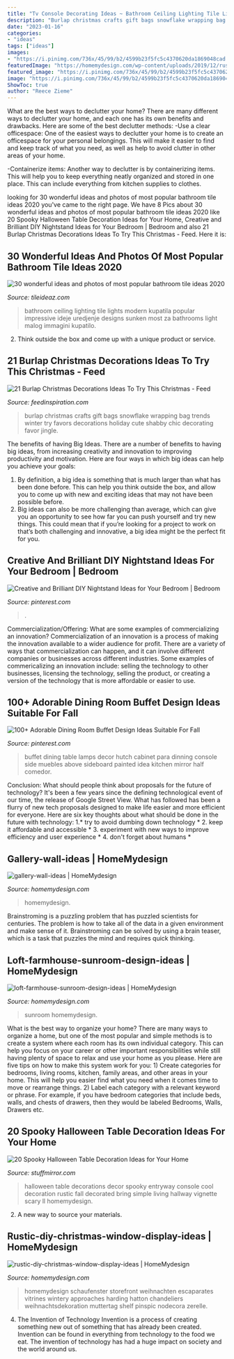 ```yaml
---
title: "Tv Console Decorating Ideas ~ Bathroom Ceiling Lighting Tile Lights Modern Kupatila Popular Impressive Ideje Uredjenje Designs Sunken Most Za Bathrooms Light Malog Immagini Kupatilo"
description: "Burlap christmas crafts gift bags snowflake wrapping bag trends winter try favors decorations holiday cute shabby chic decorating favor jingle"
date: "2023-01-16"
categories:
- "ideas"
tags: ["ideas"]
images:
- "https://i.pinimg.com/736x/45/99/b2/4599b23f5fc5c4370620da1869048cad.jpg"
featuredImage: "https://homemydesign.com/wp-content/uploads/2019/12/rustic-diy-christmas-window-display-ideas.jpg"
featured_image: "https://i.pinimg.com/736x/45/99/b2/4599b23f5fc5c4370620da1869048cad.jpg"
image: "https://i.pinimg.com/736x/45/99/b2/4599b23f5fc5c4370620da1869048cad.jpg"
ShowToc: true
author: "Reece Zieme"
---
```



What are the best ways to declutter your home?
There are many different ways to declutter your home, and each one has its own benefits and drawbacks. Here are some of the best declutter methods: 
-Use a clear officespace: One of the easiest ways to declutter your home is to create an officespace for your personal belongings. This will make it easier to find and keep track of what you need, as well as help to avoid clutter in other areas of your home. 

-Containerize items: Another way to declutter is by containerizing items. This will help you to keep everything neatly organized and stored in one place. This can include everything from kitchen supplies to clothes.

	

		
looking for 30 wonderful ideas and photos of most popular bathroom tile ideas 2020 you've came to the right page. We have 8 Pics about 30 wonderful ideas and photos of most popular bathroom tile ideas 2020 like 20 Spooky Halloween Table Decoration Ideas for Your Home, Creative and Brilliant DIY Nightstand Ideas for Your Bedroom | Bedroom and also 21 Burlap Christmas Decorations Ideas To Try This Christmas - Feed. Here it is:
		
    
## 30 Wonderful Ideas And Photos Of Most Popular Bathroom Tile Ideas 2020

<img loading=lazy src="https://www.tileideaz.com/wp-content/uploads/2015/11/bathroom-tile1.jpg" onerror="this.onerror=null;this.src='https://tse2.mm.bing.net/th?id=OIP.XfeGBtgtOlT6blppQFKu2QHaJ3&amp;pid=15.1';" alt="30 wonderful ideas and photos of most popular bathroom tile ideas 2020">

_Source: tileideaz.com_

>bathroom ceiling lighting tile lights modern kupatila popular impressive ideje uredjenje designs sunken most za bathrooms light malog immagini kupatilo. 

	

2. Think outside the box and come up with a unique product or service.

    
## 21 Burlap Christmas Decorations Ideas To Try This Christmas - Feed

<img loading=lazy src="http://feedinspiration.com/wp-content/uploads/2016/09/Burlap-crafts-cute-snowflake-design-for-Christmas.jpg" onerror="this.onerror=null;this.src='https://tse3.mm.bing.net/th?id=OIP.DnWOhCCWg3Cl_zqVGulrVgHaLH&amp;pid=15.1';" alt="21 Burlap Christmas Decorations Ideas To Try This Christmas - Feed">

_Source: feedinspiration.com_

>burlap christmas crafts gift bags snowflake wrapping bag trends winter try favors decorations holiday cute shabby chic decorating favor jingle. 

	

The benefits of having Big Ideas.
There are a number of benefits to having big ideas, from increasing creativity and innovation to improving productivity and motivation. Here are four ways in which big ideas can help you achieve your goals: 
1. By definition, a big idea is something that is much larger than what has been done before. This can help you think outside the box, and allow you to come up with new and exciting ideas that may not have been possible before. 
2. Big ideas can also be more challenging than average, which can give you an opportunity to see how far you can push yourself and try new things. This could mean that if you’re looking for a project to work on that’s both challenging and innovative, a big idea might be the perfect fit for you. 

    
## Creative And Brilliant DIY Nightstand Ideas For Your Bedroom | Bedroom

<img loading=lazy src="https://i.pinimg.com/736x/69/2e/92/692e927ccdeffb38e4f13826f404ffcd.jpg" onerror="this.onerror=null;this.src='https://tse2.mm.bing.net/th?id=OIP.Dg4yelLAYhRKmdQ0sRRLgQHaKv&amp;pid=15.1';" alt="Creative and Brilliant DIY Nightstand Ideas for Your Bedroom | Bedroom">

_Source: pinterest.com_

>. 

	

Commercialization/Offering: What are some examples of commercializing an innovation?
Commercialization of an innovation is a process of making the innovation available to a wider audience for profit. There are a variety of ways that commercialization can happen, and it can involve different companies or businesses across different industries. Some examples of commericalizing an innovation include: selling the technology to other businesses, licensing the technology, selling the product, or creating a version of the technology that is more affordable or easier to use.

    
## 100+ Adorable Dining Room Buffet Design Ideas Suitable For Fall

<img loading=lazy src="https://i.pinimg.com/736x/45/99/b2/4599b23f5fc5c4370620da1869048cad.jpg" onerror="this.onerror=null;this.src='https://tse4.mm.bing.net/th?id=OIP.uESqtY7mRcwtl6D20nHSzgHaLI&amp;pid=15.1';" alt="100+ Adorable Dining Room Buffet Design Ideas Suitable For Fall">

_Source: pinterest.com_

>buffet dining table lamps decor hutch cabinet para dinning console side muebles above sideboard painted idea kitchen mirror half comedor. 

	

Conclusion: What should people think about proposals for the future of technology?
It's been a few years since the defining technological event of our time, the release of Google Street View. What has followed has been a flurry of new tech proposals designed to make life easier and more efficient for everyone. Here are six key thoughts about what should be done in the future with technology: 
1.* try to avoid dumbing down technology *
2. keep it affordable and accessible *
3. experiment with new ways to improve efficiency and user experience *
4. don't forget about humans *

    
## Gallery-wall-ideas | HomeMydesign

<img loading=lazy src="https://homemydesign.com/wp-content/uploads/2014/02/gallery-wall-ideas.jpg" onerror="this.onerror=null;this.src='https://tse4.mm.bing.net/th?id=OIP.FPCqJx4xX9yQXvwrJOba2QHaJ4&amp;pid=15.1';" alt="gallery-wall-ideas | HomeMydesign">

_Source: homemydesign.com_

>homemydesign. 

	

Brainstroming is a puzzling problem that has puzzled scientists for centuries. The problem is how to take all of the data in a given environment and make sense of it. Brainstroming can be solved by using a brain teaser, which is a task that puzzles the mind and requires quick thinking.

    
## Loft-farmhouse-sunroom-design-ideas | HomeMydesign

<img loading=lazy src="https://homemydesign.com/wp-content/uploads/2020/09/loft-farmhouse-sunroom-design-ideas.jpg" onerror="this.onerror=null;this.src='https://tse1.mm.bing.net/th?id=OIP.6RavIvInNgDQYhCDhflveAHaKR&amp;pid=15.1';" alt="loft-farmhouse-sunroom-design-ideas | HomeMydesign">

_Source: homemydesign.com_

>sunroom homemydesign. 

	

What is the best way to organize your home?
There are many ways to organize a home, but one of the most popular and simple methods is to create a system where each room has its own individual category. This can help you focus on your career or other important responsibilities while still having plenty of space to relax and use your home as you please. Here are five tips on how to make this system work for you: 1) Create categories for bedrooms, living rooms, kitchen, family areas, and other areas in your home. This will help you easier find what you need when it comes time to move or rearrange things. 2) Label each category with a relevant keyword or phrase. For example, if you have bedroom categories that include beds, walls, and chests of drawers, then they would be labeled Bedrooms, Walls, Drawers etc.

    
## 20 Spooky Halloween Table Decoration Ideas For Your Home

<img loading=lazy src="https://www.stuffmirror.com/wp-content/uploads/2018/10/Spooky-Halloween-Table-Decorations14.jpg" onerror="this.onerror=null;this.src='https://tse1.mm.bing.net/th?id=OIP.r0GEUrdluyVBlN1eR5mCnwHaLH&amp;pid=15.1';" alt="20 Spooky Halloween Table Decoration Ideas for Your Home">

_Source: stuffmirror.com_

>halloween table decorations decor spooky entryway console cool decoration rustic fall decorated bring simple living hallway vignette scary ll homemydesign. 

	

2. A new way to source your materials.

    
## Rustic-diy-christmas-window-display-ideas | HomeMydesign

<img loading=lazy src="https://homemydesign.com/wp-content/uploads/2019/12/rustic-diy-christmas-window-display-ideas.jpg" onerror="this.onerror=null;this.src='https://tse3.mm.bing.net/th?id=OIP.B2GyvO4a4bzXXqe_WqE0rgHaJ4&amp;pid=15.1';" alt="rustic-diy-christmas-window-display-ideas | HomeMydesign">

_Source: homemydesign.com_

>homemydesign schaufenster storefront weihnachten escaparates vitrines wintery approaches harding hatton chandeliers weihnachtsdekoration muttertag shelf pinspic nodecora zerelle. 

	

4. The Invention of Technology
Invention is a process of creating something new out of something that has already been created. Invention can be found in everything from technology to the food we eat. The invention of technology has had a huge impact on society and the world around us.

